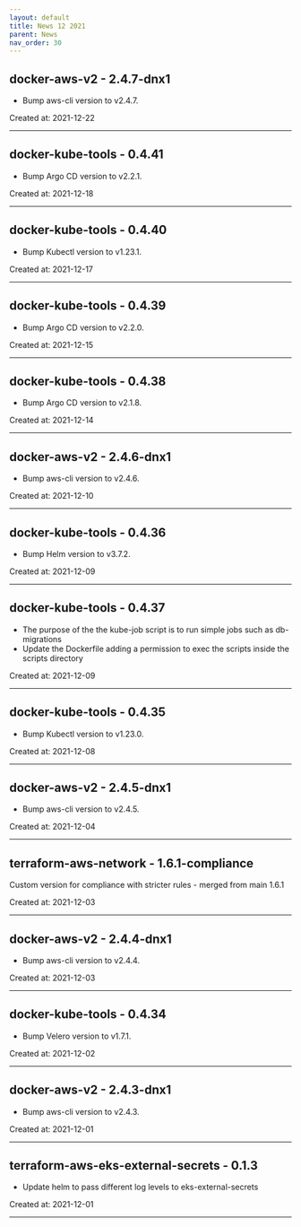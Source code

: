 ```yaml
---
layout: default
title: News 12 2021
parent: News
nav_order: 30
---
```




## docker-aws-v2 - 2.4.7-dnx1
- Bump aws-cli version to v2.4.7.

Created at: 2021-12-22

---


## docker-kube-tools - 0.4.41
- Bump Argo CD version to v2.2.1.

Created at: 2021-12-18

---


## docker-kube-tools - 0.4.40
- Bump Kubectl version to v1.23.1.

Created at: 2021-12-17

---


## docker-kube-tools - 0.4.39
- Bump Argo CD version to v2.2.0.

Created at: 2021-12-15

---


## docker-kube-tools - 0.4.38
- Bump Argo CD version to v2.1.8.

Created at: 2021-12-14

---


## docker-aws-v2 - 2.4.6-dnx1
- Bump aws-cli version to v2.4.6.

Created at: 2021-12-10

---


## docker-kube-tools - 0.4.36
- Bump Helm version to v3.7.2.

Created at: 2021-12-09

---


## docker-kube-tools - 0.4.37
- The purpose of the the kube-job script is to run simple jobs such as db-migrations
- Update the Dockerfile adding a permission to exec the scripts inside the scripts directory

Created at: 2021-12-09

---


## docker-kube-tools - 0.4.35
- Bump Kubectl version to v1.23.0.

Created at: 2021-12-08

---


## docker-aws-v2 - 2.4.5-dnx1
- Bump aws-cli version to v2.4.5.

Created at: 2021-12-04

---


## terraform-aws-network - 1.6.1-compliance
Custom version for compliance with stricter rules - merged from main 1.6.1

Created at: 2021-12-03

---


## docker-aws-v2 - 2.4.4-dnx1
- Bump aws-cli version to v2.4.4.

Created at: 2021-12-03

---


## docker-kube-tools - 0.4.34
- Bump Velero version to v1.7.1.

Created at: 2021-12-02

---


## docker-aws-v2 - 2.4.3-dnx1
- Bump aws-cli version to v2.4.3.

Created at: 2021-12-01

---


## terraform-aws-eks-external-secrets - 0.1.3
- Update helm to pass different log levels to eks-external-secrets

Created at: 2021-12-01

---

